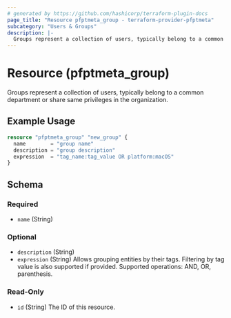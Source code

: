```yaml
---
# generated by https://github.com/hashicorp/terraform-plugin-docs
page_title: "Resource pfptmeta_group - terraform-provider-pfptmeta"
subcategory: "Users & Groups"
description: |-
  Groups represent a collection of users, typically belong to a common department or share same privileges in the organization.
---
```


# Resource (pfptmeta_group)

Groups represent a collection of users, typically belong to a common department or share same privileges in the organization.

## Example Usage

```terraform
resource "pfptmeta_group" "new_group" {
  name        = "group name"
  description = "group description"
  expression  = "tag_name:tag_value OR platform:macOS"
}
```

<!-- schema generated by tfplugindocs -->
## Schema

### Required

- `name` (String)

### Optional

- `description` (String)
- `expression` (String) Allows grouping entities by their tags. Filtering by tag value is also supported if provided. Supported operations: AND, OR, parenthesis.

### Read-Only

- `id` (String) The ID of this resource.
